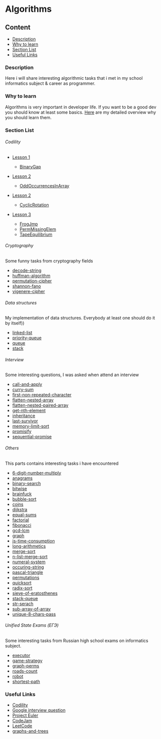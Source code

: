 # Algorithms

## Content
* [Description](#description)
* [Why to learn](#why-to-learn)
* [Section List](#section-list)
* [Useful Links](#useful-links)


### Description
Here i will share interesting algorithmic tasks that i met in my school informatics subject & career as programmer.

### Why to learn

Algorithms is very important in developer life. If you want to be a good dev you should know at least some basics.
[Here](https://github.com/dgaydukov/how-to-become-a-senior-js-developer/blob/master/algorithm/why-to-learn.md) are my detailed overview why you should learn them.

### Section List

###### Codility
* [Lesson 1](https://codility.com/programmers/lessons/1-iterations/) 
    * [BinaryGap](https://github.com/dgaydukov/how-to-become-a-senior-js-developer/blob/master/algorithm/tasks/1-BinaryGap.js)

* [Lesson 2](https://codility.com/programmers/lessons/2-arrays/) 
    * [OddOccurrencesInArray](https://github.com/dgaydukov/how-to-become-a-senior-js-developer/blob/master/algorithm/tasks/2-OddOccurrencesInArray.js)

* [Lesson 2](https://codility.com/programmers/lessons/2-arrays/) 
    * [CyclicRotation](https://github.com/dgaydukov/how-to-become-a-senior-js-developer/blob/master/algorithm/tasks/2-CyclicRotation.js)

* [Lesson 3](https://codility.com/programmers/lessons/3-time_complexity/) 
    * [FrogJmp](https://github.com/dgaydukov/how-to-become-a-senior-js-developer/blob/master/algorithm/tasks/3-FrogJmp.js)
    * [PermMissingElem](https://github.com/dgaydukov/how-to-become-a-senior-js-developer/blob/master/algorithm/tasks/3-PermMissingElem.js)
    * [TapeEquilibrium](https://github.com/dgaydukov/how-to-become-a-senior-js-developer/blob/master/algorithm/tasks/3-TapeEquilibrium.js)


###### Cryptography

Some funny tasks from cryptography fields

* [decode-string](https://github.com/dgaydukov/how-to-become-a-senior-js-developer/blob/master/algorithm/cryptography/decode-string.js)
* [huffman-algorithm](https://github.com/dgaydukov/how-to-become-a-senior-js-developer/blob/master/algorithm/cryptography/huffman-algorithm.js)
* [permutation-cipher](https://github.com/dgaydukov/how-to-become-a-senior-js-developer/blob/master/algorithm/cryptography/permutation-cipher.js)
* [shannon-fano](https://github.com/dgaydukov/how-to-become-a-senior-js-developer/blob/master/algorithm/cryptography/shannon-fano.js)
* [vigenere-cipher](https://github.com/dgaydukov/how-to-become-a-senior-js-developer/blob/master/algorithm/cryptography/vigenere-cipher.js)

###### Data structures

My implementation of data structures. Everybody at least one should do it by itself))

* [linked-list](https://github.com/dgaydukov/how-to-become-a-senior-js-developer/blob/master/algorithm/data-structures/linked-list.js)
* [priority-queue](https://github.com/dgaydukov/how-to-become-a-senior-js-developer/blob/master/algorithm/data-structures/priority-queue.js)
* [queue](https://github.com/dgaydukov/how-to-become-a-senior-js-developer/blob/master/algorithm/data-structures/queue.js)
* [stack](https://github.com/dgaydukov/how-to-become-a-senior-js-developer/blob/master/algorithm/data-structures/stack.js)

###### Interview

Some interesting questions, I was asked when attend an interview

* [call-and-apply](https://github.com/dgaydukov/how-to-become-a-senior-js-developer/blob/master/algorithm/interview/call-and-apply.js)
* [curry-sum](https://github.com/dgaydukov/how-to-become-a-senior-js-developer/blob/master/algorithm/interview/curry-sum.js)
* [first-non-repeated-character](https://github.com/dgaydukov/how-to-become-a-senior-js-developer/blob/master/algorithm/interview/first-non-repeated-character.js)
* [flatten-nested-array](https://github.com/dgaydukov/how-to-become-a-senior-js-developer/blob/master/algorithm/interview/flatten-nested-array.js)
* [flatten-nested-paired-array](https://github.com/dgaydukov/how-to-become-a-senior-js-developer/blob/master/algorithm/interview/flatten-nested-paired-array.js)
* [get-nth-element](https://github.com/dgaydukov/how-to-become-a-senior-js-developer/blob/master/algorithm/interview/get-nth-element.js)
* [inheritance](https://github.com/dgaydukov/how-to-become-a-senior-js-developer/blob/master/algorithm/interview/inheritance.js)
* [last-survivor](https://github.com/dgaydukov/how-to-become-a-senior-js-developer/blob/master/algorithm/interview/last-survivor.js)
* [memory-limit-sort](https://github.com/dgaydukov/how-to-become-a-senior-js-developer/blob/master/algorithm/interview/memory-limit-sort.js)
* [promisify](https://github.com/dgaydukov/how-to-become-a-senior-js-developer/blob/master/algorithm/interview/promisify.js)
* [sequential-promise](https://github.com/dgaydukov/how-to-become-a-senior-js-developer/blob/master/algorithm/interview/sequential-promise.js)

###### Others

This parts contains interesting tasks i have encountered

* [6-digit-number-multiply](https://github.com/dgaydukov/how-to-become-a-senior-js-developer/blob/master/algorithm/others/6-digit-number-multiply.js)
* [anagrams](https://github.com/dgaydukov/how-to-become-a-senior-js-developer/blob/master/algorithm/others/anagrams.js)
* [binary-search](https://github.com/dgaydukov/how-to-become-a-senior-js-developer/blob/master/algorithm/others/binary-search.js)
* [bitwise](https://github.com/dgaydukov/how-to-become-a-senior-js-developer/blob/master/algorithm/others/bitwise.js)
* [brainfuck](https://github.com/dgaydukov/how-to-become-a-senior-js-developer/blob/master/algorithm/others/brainfuck.js)
* [bubble-sort](https://github.com/dgaydukov/how-to-become-a-senior-js-developer/blob/master/algorithm/others/bubble-sort.js)
* [coins](https://github.com/dgaydukov/how-to-become-a-senior-js-developer/blob/master/algorithm/others/coins.js)
* [dijkstra](https://github.com/dgaydukov/how-to-become-a-senior-js-developer/blob/master/algorithm/others/dijkstra.js)
* [equal-sums](https://github.com/dgaydukov/how-to-become-a-senior-js-developer/blob/master/algorithm/others/equal-sums.js)
* [factorial](https://github.com/dgaydukov/how-to-become-a-senior-js-developer/blob/master/algorithm/others/factorial.js)
* [fibonacci](https://github.com/dgaydukov/how-to-become-a-senior-js-developer/blob/master/algorithm/others/fibonacci.js)
* [gcd-lcm](https://github.com/dgaydukov/how-to-become-a-senior-js-developer/blob/master/algorithm/others/gcd-lcm.js)
* [graph](https://github.com/dgaydukov/how-to-become-a-senior-js-developer/blob/master/algorithm/others/graph.js)
* [js-time-consumption](https://github.com/dgaydukov/how-to-become-a-senior-js-developer/blob/master/algorithm/others/js-time-consumption.js)
* [long-arithmetics](https://github.com/dgaydukov/how-to-become-a-senior-js-developer/blob/master/algorithm/others/long-arithmetics.js)
* [merge-sort](https://github.com/dgaydukov/how-to-become-a-senior-js-developer/blob/master/algorithm/others/merge-sort.js)
* [n-list-merge-sort](https://github.com/dgaydukov/how-to-become-a-senior-js-developer/blob/master/algorithm/others/n-list-merge-sort.js)
* [numeral-system](https://github.com/dgaydukov/how-to-become-a-senior-js-developer/blob/master/algorithm/others/numeral-system.js)
* [occuring-string](https://github.com/dgaydukov/how-to-become-a-senior-js-developer/blob/master/algorithm/others/occuring-string.js)
* [pascal-triangle](https://github.com/dgaydukov/how-to-become-a-senior-js-developer/blob/master/algorithm/others/pascal-triangle.js)
* [permutations](https://github.com/dgaydukov/how-to-become-a-senior-js-developer/blob/master/algorithm/others/permutations.js)
* [quicksort](https://github.com/dgaydukov/how-to-become-a-senior-js-developer/blob/master/algorithm/others/quicksort.js)
* [radix-sort](https://github.com/dgaydukov/how-to-become-a-senior-js-developer/blob/master/algorithm/others/radix-sort.js)
* [sieve-of-eratosthenes](https://github.com/dgaydukov/how-to-become-a-senior-js-developer/blob/master/algorithm/others/sieve-of-eratosthenes.js)
* [stack-queue](https://github.com/dgaydukov/how-to-become-a-senior-js-developer/blob/master/algorithm/others/stack-queue.js)
* [str-serach](https://github.com/dgaydukov/how-to-become-a-senior-js-developer/blob/master/algorithm/others/str-serach.js)
* [sub-array-of-array](https://github.com/dgaydukov/how-to-become-a-senior-js-developer/blob/master/algorithm/others/sub-array-of-array.js)
* [unique-8-chars-pass](https://github.com/dgaydukov/how-to-become-a-senior-js-developer/blob/master/algorithm/others/unique-8-chars-pass.js)


###### Unified State Exams (ЕГЭ)

Some interesting tasks from Russian high school exams on informatics subject.

* [executor](https://github.com/dgaydukov/how-to-become-a-senior-js-developer/blob/master/algorithm/unified-state-exam/executor.js)
* [game-strategy](https://github.com/dgaydukov/how-to-become-a-senior-js-developer/blob/master/algorithm/unified-state-exam/game-strategy.js)
* [graph-perms](https://github.com/dgaydukov/how-to-become-a-senior-js-developer/blob/master/algorithm/unified-state-exam/graph-perms.js)
* [roads-count](https://github.com/dgaydukov/how-to-become-a-senior-js-developer/blob/master/algorithm/unified-state-exam/roads-count.js)
* [robot](https://github.com/dgaydukov/how-to-become-a-senior-js-developer/blob/master/algorithm/unified-state-exam/robot.js)
* [shortest-path](https://github.com/dgaydukov/how-to-become-a-senior-js-developer/blob/master/algorithm/unified-state-exam/shortest-path.js)




### Useful Links
* [Codility](https://codility.com/programmers/lessons)
* [Google interview question](https://code.google.com/codejam/past-contests)
* [Project Euler](https://projecteuler.net/archives)
* [CodeJam](https://code.google.com/codejam/past-contests)
* [LeetCode](https://leetcode.com/problemset/algorithms)
* [graphs-and-trees](https://github.com/donnemartin/interactive-coding-challenges#graphs-and-trees)




